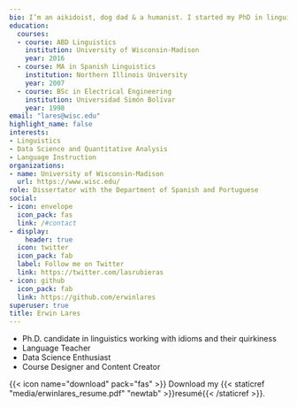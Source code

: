 ```yaml
---
bio: I’m an aikidoist, dog dad & a humanist. I started my PhD in linguistics in my forties. I speak Spanish natively and English as an L2 speaker. I love to travel, but I'm not too crazy about traaaaveling.
education:
  courses:
  - course: ABD Linguistics
    institution: University of Wisconsin-Madison  
    year: 2016
  - course: MA in Spanish Linguistics
    institution: Northern Illinois University
    year: 2007
  - course: BSc in Electrical Engineering 
    institution: Universidad Simón Bolívar
    year: 1998
email: "lares@wisc.edu"
highlight_name: false
interests:
- Linguistics
- Data Science and Quantitative Analysis
- Language Instruction
organizations:
- name: University of Wisconsin-Madison
  url: https://www.wisc.edu/
role: Dissertator with the Department of Spanish and Portuguese
social:
- icon: envelope
  icon_pack: fas
  link: /#contact
- display:
    header: true
  icon: twitter
  icon_pack: fab
  label: Follow me on Twitter
  link: https://twitter.com/lasrubieras
- icon: github
  icon_pack: fab
  link: https://github.com/erwinlares
superuser: true
title: Erwin Lares
---
```


- Ph.D. candidate in linguistics working with idioms and their quirkiness
- Language Teacher
- Data Science Enthusiast   
- Course Designer and Content Creator

{{< icon name="download" pack="fas" >}} Download my {{< staticref "media/erwinlares_resume.pdf" "newtab" >}}resumé{{< /staticref >}}.


[//]: <> (I can replace this with a github address like https://github.com/erwinlares/cv/blob/main/erwinlarescv_awesome.pdf which works, but it opens it first on github then there's a download option)